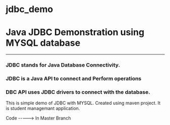 # jdbc_demo
# Java JDBC Demonstration using MYSQL database
--------------------------------

### JDBC stands for Java Database Connectivity.
### JDBC is a Java API to connect and Perform operations
### DBC API uses JDBC drivers to connect with the database.

This is simple demo of JDBC with MYSQL. Created using maven project. It is student managemant application.

Code -----> In Master Branch
